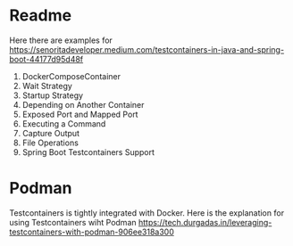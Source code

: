 # Readme

Here there are examples for  
https://senoritadeveloper.medium.com/testcontainers-in-java-and-spring-boot-44177d95d48f

1. DockerComposeContainer
2. Wait Strategy
3. Startup Strategy
4. Depending on Another Container
5. Exposed Port and Mapped Port
6. Executing a Command
7. Capture Output
8. File Operations
9. Spring Boot Testcontainers Support

# Podman

Testcontainers is tightly integrated with Docker.
Here is the explanation for using Testcontainers wiht Podman
https://tech.durgadas.in/leveraging-testcontainers-with-podman-906ee318a300
